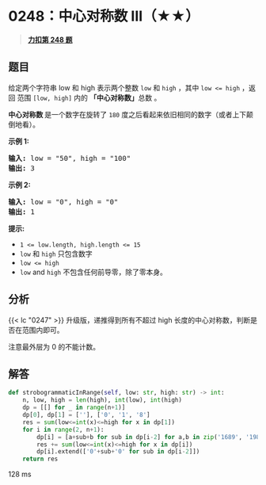 # 0248：中心对称数 III（★★）


> <u>**[力扣第 248 题](https://leetcode.cn/problems/strobogrammatic-number-iii/)**</u>

## 题目

<p>给定两个字符串 low 和 high 表示两个整数 <code>low</code> 和 <code>high</code> ，其中 <code>low &lt;= high</code> ，返回 范围 <code>[low, high]</code> 内的 <strong>「中心对称数」</strong>总数  。</p>

<p><strong>中心对称数 </strong>是一个数字在旋转了 <code>180</code> 度之后看起来依旧相同的数字（或者上下颠倒地看）。</p>



<p><strong>示例 1:</strong></p>

<pre>
<strong>输入:</strong> low = "50", high = "100"
<strong>输出:</strong> 3
</pre>

<p><strong>示例 2:</strong></p>

<pre>
<strong>输入:</strong> low = "0", high = "0"
<strong>输出:</strong> 1
</pre>



<p><strong>提示:</strong><meta charset="UTF-8" /></p>

<p><meta charset="UTF-8" /></p>

<ul>
<li><code>1 &lt;= low.length, high.length &lt;= 15</code></li>
<li><code>low</code> 和 <code>high</code> 只包含数字</li>
<li><code>low &lt;= high</code></li>
<li><code>low</code> and <code>high</code> 不包含任何前导零，除了零本身。</li>
</ul>


## 分析

{{< lc "0247" >}} 升级版，递推得到所有不超过 high 长度的中心对称数，判断是否在范围内即可。

注意最外层为 0 的不能计数。

## 解答

```python
def strobogrammaticInRange(self, low: str, high: str) -> int:
    n, low, high = len(high), int(low), int(high)
    dp = [[] for _ in range(n+1)]
    dp[0], dp[1] = [''], ['0', '1', '8']
    res = sum(low<=int(x)<=high for x in dp[1])
    for i in range(2, n+1):
        dp[i] = [a+sub+b for sub in dp[i-2] for a,b in zip('1689', '1986')]
        res += sum(low<=int(x)<=high for x in dp[i])
        dp[i].extend(['0'+sub+'0' for sub in dp[i-2]])
    return res
```
128 ms
